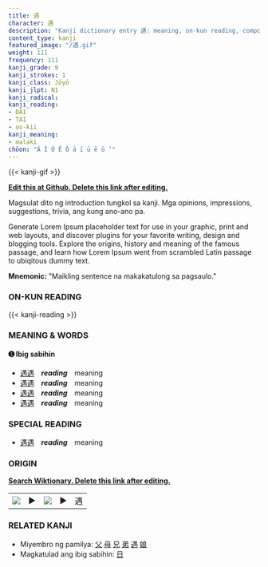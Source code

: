 ```yaml
---
title: 遇
character: 遇
description: "Kanji dictionary entry 遇: meaning, on-kun reading, compounds, origin, related kanji"
content_type: kanji
featured_image: "/遇.gif"
weight: 111
frequency: 111
kanji_grade: 9
kanji_strokes: 1
kanji_class: Jōyō
kanji_jlpt: N1
kanji_radical: 
kanji_reading: 
- DAI
- TAI
- oo-kii
kanji_meaning:
- malaki
chōon: "Ā Ī Ū Ē Ō ā ī ū ē ō ’"
---
```

[//]: # (Don't edit the line below. Kanji animated GIF code is automatically generated.)
{{< kanji-gif >}}

[//]: # (Edit below this line.)

**[Edit this at Github. Delete this link after editing.](https://github.com/tim0g/tim/tree/main/content/kanji/遇/index.md)**

Magsulat dito ng introduction tungkol sa kanji. Mga opinions, impressions, suggestions, trivia, ang kung ano-ano pa.

Generate Lorem Ipsum placeholder text for use in your graphic, print and web layouts, and discover plugins for your favorite writing, design and blogging tools. Explore the origins, history and meaning of the famous passage, and learn how Lorem Ipsum went from scrambled Latin passage to ubiqitous dummy text.
 
**Mnemonic:** "Maikling sentence na makakatulong sa pagsaulo."

### ON-KUN READING

[//]: # (Don't edit the line below. ON-KUN READING code is automatically generated.)
{{< kanji-reading >}}

### MEANING & WORDS

#### ➊ **Ibig sabihin**
  - [遇](../遇)[遇](../遇)　***reading***　meaning
  - [遇](../遇)[遇](../遇)　***reading***　meaning
  - [遇](../遇)[遇](../遇)　***reading***　meaning
  - [遇](../遇)[遇](../遇)　***reading***　meaning

### SPECIAL READING
  - [遇](../遇)[遇](../遇)　***reading***　meaning

### ORIGIN

**[Search Wiktionary. Delete this link after editing.](https://wiktionary.org/wiki/遇)**
<table class="kanji-table"><tr><td>
<img src="60px-遇-bronze.svg.png">
</td><td>▶</td><td>
<img src="60px-遇-oracle.svg.png">
</td><td>▶</td>
<td class="kanji-origin">遇</td>
</tr></table>

### RELATED KANJI
- Miyembro ng pamilya: [父](../父) [母](../母) [兄](../兄) [弟](../弟) [遇](../遇) [娘](../娘)
- Magkatulad ang ibig sabihin: [日](../日)
